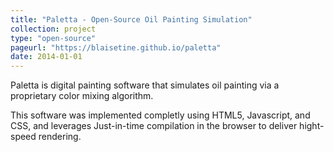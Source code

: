 ```yaml
---
title: "Paletta - Open-Source Oil Painting Simulation"
collection: project
type: "open-source"
pageurl: "https://blaisetine.github.io/paletta"
date: 2014-01-01
---
```


Paletta is digital painting software that simulates oil painting via a proprietary color mixing algorithm.

This software was implemented completly using HTML5, Javascript, and CSS, and leverages Just-in-time compilation in the browser to deliver hight-speed rendering.
